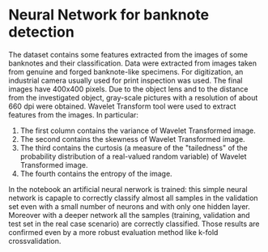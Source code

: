 # Neural Network for banknote detection
The dataset contains some features extracted from the images of some banknotes and their classification. Data were extracted from images taken from genuine and forged banknote-like specimens. For digitization, an industrial camera usually used for print inspection was used. The final images have 400x400 pixels. Due to the object lens and to the distance from the investigated object, gray-scale pictures with a resolution of about 660 dpi were obtained. Wavelet Transform tool were used to extract features from the images. In particular:
1. The first column contains the variance of Wavelet Transformed image.
2. The second contains the skewness of Wavelet Transformed image.
3. The third contains the curtosis (a measure of the "tailedness" of the probability distribution of a real-valued random variable) of Wavelet Transformed image.
4. The fourth contains the entropy of the image.

In the notebook an artificial neural nerwork is trained: this simple neural network is capaple to correctly classify almost all samples in the validation set even with a small number of neurons and with only one hidden layer. Moreover with a deeper network all the samples (training, validation and test set in the real case scenario) are correctly classified. Those results are confirmed even by a more robust evaluation method like k-fold crossvalidation.
